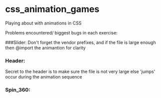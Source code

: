 # css_animation_games

Playing about with animations in CSS

Problems encountered/ biggest bugs in each exercise:

###Slider:
Don't forget the vendor prefixes, and if the file is large enough then @import the animantion for clarity

### Header:
Secret to the header is to make sure the file is not very large else 'jumps' occur during the animation sequence

### Spin_360:

